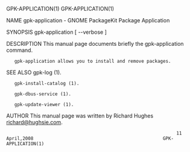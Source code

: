 GPK-APPLICATION(1)                                                                                                              GPK-APPLICATION(1)

NAME
       gpk-application - GNOME PackageKit Package Application

SYNOPSIS
       gpk-application [ --verbose ]

DESCRIPTION
       This manual page documents briefly the gpk-application command.

       gpk-application allows you to install and remove packages.

SEE ALSO
       gpk-log (1).

       gpk-install-catalog (1).

       gpk-dbus-service (1).

       gpk-update-viewer (1).

AUTHOR
       This manual page was written by Richard Hughes <richard@hughsie.com>.

                                                                   11 April,2008                                                GPK-APPLICATION(1)
